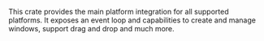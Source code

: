 
This crate provides the main platform integration for all supported platforms.
It exposes an event loop and capabilities to create and manage windows, support
drag and drop and much more.
